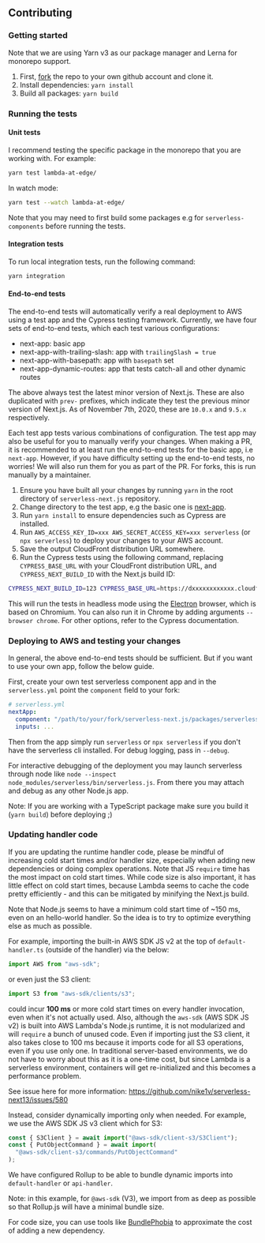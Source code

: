 ## Contributing

### Getting started

Note that we are using Yarn v3 as our package manager and Lerna for monorepo support.

1. First, [fork](https://help.github.com/en/articles/fork-a-repo) the repo to your own github account and clone it.
2. Install dependencies: `yarn install`
3. Build all packages: `yarn build`

### Running the tests

#### Unit tests

I recommend testing the specific package in the monorepo that you are working with. For example:

```bash
yarn test lambda-at-edge/
```

In watch mode:

```bash
yarn test --watch lambda-at-edge/
```

Note that you may need to first build some packages e.g for `serverless-components` before running the tests.

#### Integration tests

To run local integration tests, run the following command:

```bash
yarn integration
```

#### End-to-end tests

The end-to-end tests will automatically verify a real deployment to AWS using a test app and the Cypress testing framework. Currently, we have four sets of end-to-end tests, which each test various configurations:

- next-app: basic app
- next-app-with-trailing-slash: app with `trailingSlash = true`
- next-app-with-basepath: app with `basepath` set
- next-app-dynamic-routes: app that tests catch-all and other dynamic routes

The above always test the latest minor version of Next.js. These are also duplicated with `prev-` prefixes, which indicate they test the previous minor version of Next.js. As of November 7th, 2020, these are `10.0.x` and `9.5.x` respectively.

Each test app tests various combinations of configuration. The test app may also be useful for you to manually verify your changes. When making a PR, it is recommended to at least run the end-to-end tests for the basic app, i.e `next-app`. However, if you have difficulty setting up the end-to-end tests, no worries! We will also run them for you as part of the PR. For forks, this is run manually by a maintainer.

1. Ensure you have built all your changes by running `yarn` in the root directory of `serverless-next.js` repository.
2. Change directory to the test app, e.g the basic one is [next-app](https://github.com/nike1v/serverless-next13/tree/master/packages/e2e-tests/next-app).
3. Run `yarn install` to ensure dependencies such as Cypress are installed.
4. Run `AWS_ACCESS_KEY_ID=xxx AWS_SECRET_ACCESS_KEY=xxx serverless` (or `npx serverless`) to deploy your changes to your AWS account.
5. Save the output CloudFront distribution URL somewhere.
6. Run the Cypress tests using the following command, replacing `CYPRESS_BASE_URL` with your CloudFront distribution URL, and `CYPRESS_NEXT_BUILD_ID` with the Next.js build ID:

```bash
CYPRESS_NEXT_BUILD_ID=123 CYPRESS_BASE_URL=https://dxxxxxxxxxxxx.cloudfront.net yarn e2e
```

This will run the tests in headless mode using the [Electron](https://www.electronjs.org/) browser, which is based on Chromium. You can also run it in Chrome by adding arguments `--browser chrome`. For other options, refer to the Cypress documentation.

### Deploying to AWS and testing your changes

In general, the above end-to-end tests should be sufficient. But if you want to use your own app, follow the below guide.

First, create your own test serverless component app and in the `serverless.yml` point the `component` field to your fork:

```yml
# serverless.yml
nextApp:
  component: "/path/to/your/fork/serverless-next.js/packages/serverless-components/nextjs-component"
  inputs: ...
```

Then from the app simply run `serverless` or `npx serverless` if you don't have the serverless cli installed. For debug logging, pass in `--debug`.

For interactive debugging of the deployment you may launch serverless through node like `node --inspect node_modules/serverless/bin/serverless.js`. From there you may attach and debug as any other Node.js app.

Note: If you are working with a TypeScript package make sure you build it (`yarn build`) before deploying ;)

### Updating handler code

If you are updating the runtime handler code, please be mindful of increasing cold start times and/or handler size, especially when adding new dependencies or doing complex operations. Note that JS `require` time has the most impact on cold start times. While code size is also important, it has little effect on cold start times, because Lambda seems to cache the code pretty efficiently - and this can be mitigated by minifying the Next.js build.

Note that Node.js seems to have a minimum cold start time of ~150 ms, even on an hello-world handler. So the idea is to try to optimize everything else as much as possible.

For example, importing the built-in AWS SDK JS v2 at the top of `default-handler.ts` (outside of the handler) via the below:

```ts
import AWS from "aws-sdk";
```

or even just the S3 client:

```ts
import S3 from "aws-sdk/clients/s3";
```

could incur **100 ms** or more cold start times on every handler invocation, even when it's not actually used. Also, although the `aws-sdk` (AWS SDK JS v2) is built into AWS Lambda's Node.js runtime, it is not modularized and will `require` a bunch of unused code. Even if importing just the S3 client, it also takes close to 100 ms because it imports code for all S3 operations, even if you use only one. In traditional server-based environments, we do not have to worry about this as it is a one-time cost, but since Lambda is a serverless environment, containers will get re-initialized and this becomes a performance problem.

See issue here for more information: https://github.com/nike1v/serverless-next13/issues/580

Instead, consider dynamically importing only when needed. For example, we use the AWS SDK JS v3 client which for S3:

```ts
const { S3Client } = await import("@aws-sdk/client-s3/S3Client");
const { PutObjectCommand } = await import(
  "@aws-sdk/client-s3/commands/PutObjectCommand"
);
```

We have configured Rollup to be able to bundle dynamic imports into `default-handler` or `api-handler`.

Note: in this example, for `@aws-sdk` (V3), we import from as deep as possible so that Rollup.js will have a minimal bundle size.

For code size, you can use tools like [BundlePhobia](https://bundlephobia.com/) to approximate the cost of adding a new dependency.
